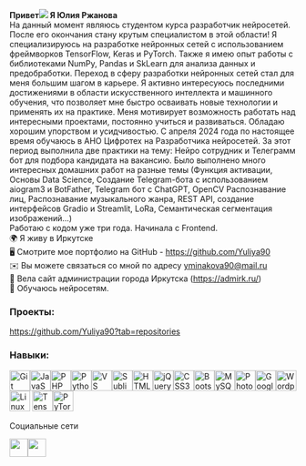   <strong> Привет![](https://user-images.githubusercontent.com/18350557/176309783-0785949b-9127-417c-8b55-ab5a4333674e.gif) Я Юлия Ржанова </strong> <br>
  На данный момент являюсь студентом курса разработчик нейросетей. После его окончания стану крутым специалистом в этой области! Я специализируюсь на разработке нейронных сетей с использованием фреймворков TensorFlow, Keras и PyTorch. Также я имею опыт работы с библиотеками NumPy, Pandas и SkLearn для анализа данных и предобработки. Переход в сферу разработки нейронных сетей стал для меня большим шагом в карьере.
Я активно интересуюсь последними достижениями в области искусственного интеллекта и машинного обучения, что позволяет мне быстро осваивать новые технологии и применять их на практике.
Меня мотивирует возможность работать над интересными проектами, постоянно учиться и развиваться. Обладаю хорошим упорством и усидчивостью.
С апреля 2024 года по настоящее время обучаюсь в АНО Цифротех на Разработчика нейросетей. За этот период выполнила две практики на тему: Нейро сотрудник и Телеграмм бот для подбора кандидата на вакансию. Было выполнено много интересных домашних работ на разные темы (Функция активации, Основы Data Science, Создание Telegram-бота с использованием aiogram3 и BotFather, Telegram бот c ChatGPT, OpenCV Распознавание лиц, Распознавание музыкального жанра, REST API, создание интерфейсов Gradio и Streamlit, LoRa, Семантическая сегментация изображений...) <br>
  Работаю с кодом уже три года. Начинала с Frontend. <br> 🌍 Я живу в Иркутске <br> 🖥️ Смотрите мое портфолио на GitHub - https://github.com/Yuliya90  <br> ✉️ Вы можете связаться со мной по адресу yminakova90@mail.ru <br> 🚀 Вела сайт администрации города Иркутска (https://admirk.ru/) <br> 🧠 Обучаюсь нейросетям.

### Проекты:
https://github.com/Yuliya90?tab=repositories
  
### Навыки:

<p align="left"> <a href="https://git-scm.com /" target="_blank" rel="noreferrer"><img src="https://raw.githubusercontent.com/danielcranney/readme-generator/main/public/icons/skills/git-colored.svg" width="36" height="36" alt="Git" /></a><a href="https://developer.mozilla.org/en-US/docs/Web/JavaScript " target="_blank" rel="noreferrer"><img src="https://raw.githubusercontent.com/danielcranney/readme-generator/main/public/icons/skills/javascript-colored.svg" width="36" height="36" alt="JavaScript" /></a><a href="https://www.php.net/" target="_blank" rel="noreferrer"><img src="https://raw.githubusercontent.com/danielcranney/readme-generator/main/public/icons/skills/php-colored.svg" width="36" height="36" alt="PHP" /></a><a href="https://www.python.org/" target="_blank" rel="noreferrer"><img src="https://raw.githubusercontent.com/danielcranney/readme-generator/main/public/icons/skills/python-colored.svg" width="36" height="36" alt="Python" /></a><a href="https://code.visualstudio.com /"target="_blank" rel="noreferrer"><img src="https://raw.githubusercontent.com/danielcranney/readme-generator/main/public/icons/skills/visualstudiocode.svg " width="36" height ="36" alt ="VS Code" /></a><a href="https://www.sublimetext.com/index2" target="_blank" rel="noreferrer"><img src="https://raw.githubusercontent.com/danielcranney/readme-generator/main/public/icons/skills/sublimetext.svg" width="36" height="36" alt="Sublime Text" /></a><a href="https://developer.mozilla.org/en-US/docs/Glossary/HTML5 " target="_blank" rel="noreferrer"><img src="https://raw.githubusercontent.com/danielcranney/readme-generator/main/public/icons/skills/html5-colored.svg" width="36" height="36" alt="HTML5" /></a><a href="https://jquery.com/" target="_blank" rel="noreferrer"><img src="https://raw.githubusercontent.com/danielcranney/readme-generator/main/public/icons/skills/jquery-colored.svg" width="36" height="36" alt="jQuery" /></a><a href="https://www.w3.org/TR/CSS/#css " target="_blank" rel="noreferrer"><img src="https://raw.githubusercontent.com/danielcranney/readme-generator/main/public/icons/skills/css3-colored.svg" width="36" height="36" alt="CSS3" /></a><a href="https://getbootstrap.com /"target="_blank" rel="noreferrer"><img src="https://raw.githubusercontent.com/danielcranney/readme-generator/main/public/icons/skills/bootstrap-colored.svg " width="36" height="36" alt ="Bootstrap" /></a><a href="https://nodejs.org/en /" target="_blank" rel="noreferrer"><img <a href="https://www.mysql.com/" target="_blank" rel="noreferrer"><img src="https://raw.githubusercontent.com/danielcranney/readme-generator/main/public/icons/skills/mysql-colored.svg" width="36" height="36" alt="MySQL" /></a><a href="https://www.adobe.com/uk/products/photoshop.html " target="_blank" rel="noreferrer"><img src="https://raw.githubusercontent.com/danielcranney/readme-generator/main/public/icons/skills/photoshop-colored.svg" width="36" height="36" alt="Photoshop" /></a><a href="https://cloud.google.com/"target="_blank" rel="noreferrer"><img src="https://raw.githubusercontent.com/danielcranney/readme-generator/main/public/icons/skills/googlecloud-colored.svg" width="36" height="36" alt="Google Cloud" /></a><a href="https://wordpress.com " target="_blank" rel="noreferrer"><img src="https://raw.githubusercontent.com/danielcranney/readme-generator/main/public/icons/skills/wordpress-colored.svg" width="36" height="36" alt="Wordpress" /></a><a href="https://www.linux.org " target="_blank" rel="noreferrer"><img src="https://raw.githubusercontent.com/danielcranney/readme-generator/main/public/icons/skills/linux-colored.svg" width="36" height="36" alt="Linux" /></a>
<a href="https://www.tensorflow.org/" target="_blank" rel="noreferrer"><img src="https://raw.githubusercontent.com/danielcranney/readme-generator/main/public/icons/skills/tensorflow-colored.svg" width="36" height="36" alt="TensorFlow" /></a><a href="https://pytorch.org/" target="_blank" rel="noreferrer"><img src="https://raw.githubusercontent.com/danielcranney/readme-generator/main/public/icons/skills/pytorch-colored.svg" width="36" height="36" alt="PyTorch" /></a>
</p>
Социальные сети <p align="left"> <a href="https://www.github.com/Yuliya90" target="_blank" rel="noreferrer"> <img src="https://raw.githubusercontent.com/danielcranney/readme-generator/main/public/icons/socials/github.svg" width="32" height="32" /></a><a href="http://www.instagram.com/yularzhanova" target="_blank" rel="noreferrer"><img src="https://raw.githubusercontent.com/danielcranney/readme-generator/main/public/icons/socials/instagram.svg" width="32" height="32" /></a></p>
